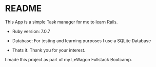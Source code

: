 # README

This App is a simple Task manager for me to learn Rails.

* Ruby version: 7.0.7

* Database: For testing and learning purposes I use a SQLite Database

* Thats it. Thank you for your interest.

I made this project as part of my LeWagon Fullstack Bootcamp.
